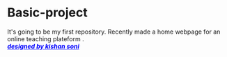 # Basic-project
It's going to be my first repository. Recently made a home webpage for an online teaching plateform . 
<br><i><font color="blue"><b><u>designed by kishan soni<u></i></i></font>
